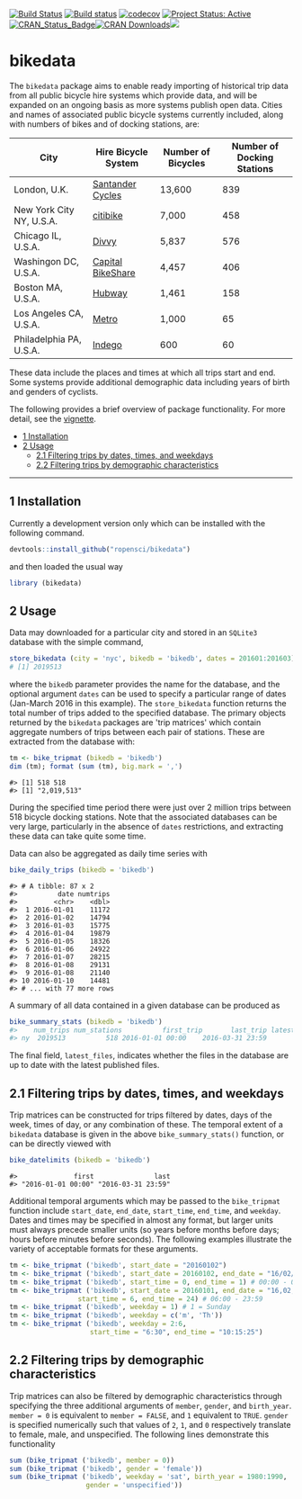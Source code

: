<!-- README.md is generated from README.Rmd. Please edit that file -->
[![Build Status](https://travis-ci.org/ropensci/bikedata.svg)](https://travis-ci.org/ropensci/bikedata) [![Build status](https://ci.appveyor.com/api/projects/status/github/ropensci/bikedata?svg=true)](https://ci.appveyor.com/project/ropensci/bikedata) [![codecov](https://codecov.io/gh/ropensci/bikedata/branch/master/graph/badge.svg)](https://codecov.io/gh/ropensci/bikedata) [![Project Status: Active](http://www.repostatus.org/badges/latest/active.svg)](http://www.repostatus.org/#active) [![CRAN\_Status\_Badge](http://www.r-pkg.org/badges/version/bikedata)](http://cran.r-project.org/web/packages/bikedata)[![CRAN Downloads](http://cranlogs.r-pkg.org/badges/grand-total/bikedata?color=orange)](http://cran.r-project.org/package=bikedata)[![](http://badges.ropensci.org/116_status.svg)](https://github.com/ropensci/onboarding/issues/116)

bikedata
========

The `bikedata` package aims to enable ready importing of historical trip data from all public bicycle hire systems which provide data, and will be expanded on an ongoing basis as more systems publish open data. Cities and names of associated public bicycle systems currently included, along with numbers of bikes and of docking stations, are:

| City                     | Hire Bicycle System                                                   | Number of Bicycles | Number of Docking Stations |
|--------------------------|-----------------------------------------------------------------------|--------------------|----------------------------|
| London, U.K.             | [Santander Cycles](https://tfl.gov.uk/modes/cycling/santander-cycles) | 13,600             | 839                        |
| New York City NY, U.S.A. | [citibike](https://www.citibikenyc.com/)                              |  7,000             | 458                        |
| Chicago IL, U.S.A.       | [Divvy](https://www.divvybikes.com/)                                  |  5,837             | 576                        |
| Washingon DC, U.S.A.     | [Capital BikeShare](https://www.capitalbikeshare.com/)                |  4,457             | 406                        |
| Boston MA, U.S.A.        | [Hubway](https://www.thehubway.com/)                                  |  1,461             | 158                        |
| Los Angeles CA, U.S.A.   | [Metro](https://bikeshare.metro.net/)                                 |  1,000             |  65                        |
| Philadelphia PA, U.S.A.  | [Indego](https://www.rideindego.com)                                  |    600             |  60                        |

These data include the places and times at which all trips start and end. Some systems provide additional demographic data including years of birth and genders of cyclists.

The following provides a brief overview of package functionality. For more detail, see the [vignette](https://mpadge.github.io/bikedata/articles/bikedata.html).

-   [1 Installation](#installation)
-   [2 Usage](#usage)
    -   [2.1 Filtering trips by dates, times, and weekdays](#dates-times)
    -   [2.2 Filtering trips by demographic characteristics](#demography)

------------------------------------------------------------------------

<a name="installation"></a>1 Installation
--------------

Currently a development version only which can be installed with the following command.

``` r
devtools::install_github("ropensci/bikedata")
```

and then loaded the usual way

``` r
library (bikedata)
```

<a name="usage"></a>2 Usage
-------

Data may downloaded for a particular city and stored in an `SQLite3` database with the simple command,

``` r
store_bikedata (city = 'nyc', bikedb = 'bikedb', dates = 201601:201603)
# [1] 2019513
```

where the `bikedb` parameter provides the name for the database, and the optional argument `dates` can be used to specify a particular range of dates (Jan-March 2016 in this example). The `store_bikedata` function returns the total number of trips added to the specified database. The primary objects returned by the `bikedata` packages are 'trip matrices' which contain aggregate numbers of trips between each pair of stations. These are extracted from the database with:

``` r
tm <- bike_tripmat (bikedb = 'bikedb')
dim (tm); format (sum (tm), big.mark = ',')
```

    #> [1] 518 518
    #> [1] "2,019,513"

During the specified time period there were just over 2 million trips between 518 bicycle docking stations. Note that the associated databases can be very large, particularly in the absence of `dates` restrictions, and extracting these data can take quite some time.

Data can also be aggregated as daily time series with

``` r
bike_daily_trips (bikedb = 'bikedb')
```

    #> # A tibble: 87 x 2
    #>          date numtrips
    #>         <chr>    <dbl>
    #>  1 2016-01-01    11172
    #>  2 2016-01-02    14794
    #>  3 2016-01-03    15775
    #>  4 2016-01-04    19879
    #>  5 2016-01-05    18326
    #>  6 2016-01-06    24922
    #>  7 2016-01-07    28215
    #>  8 2016-01-08    29131
    #>  9 2016-01-08    21140
    #> 10 2016-01-10    14481
    #> # ... with 77 more rows

A summary of all data contained in a given database can be produced as

``` r
bike_summary_stats (bikedb = 'bikedb')
#>    num_trips num_stations          first_trip       last_trip latest_files
#> ny  2019513          518 2016-01-01 00:00    2016-03-31 23:59        FALSE
```

The final field, `latest_files`, indicates whether the files in the database are up to date with the latest published files.

<a name="dates-times"></a>2.1 Filtering trips by dates, times, and weekdays
-------

Trip matrices can be constructed for trips filtered by dates, days of the week, times of day, or any combination of these. The temporal extent of a `bikedata` database is given in the above `bike_summary_stats()` function, or can be directly viewed with

``` r
bike_datelimits (bikedb = 'bikedb')
```

    #>              first               last 
    #> "2016-01-01 00:00" "2016-03-31 23:59"

Additional temporal arguments which may be passed to the `bike_tripmat` function include `start_date`, `end_date`, `start_time`, `end_time`, and `weekday`. Dates and times may be specified in almost any format, but larger units must always precede smaller units (so years before months before days; hours before minutes before seconds). The following examples illustrate the variety of acceptable formats for these arguments.

``` r
tm <- bike_tripmat ('bikedb', start_date = "20160102")
tm <- bike_tripmat ('bikedb', start_date = 20160102, end_date = "16/02/28")
tm <- bike_tripmat ('bikedb', start_time = 0, end_time = 1) # 00:00 - 01:00
tm <- bike_tripmat ('bikedb', start_date = 20160101, end_date = "16,02,28",
                 start_time = 6, end_time = 24) # 06:00 - 23:59
tm <- bike_tripmat ('bikedb', weekday = 1) # 1 = Sunday
tm <- bike_tripmat ('bikedb', weekday = c('m', 'Th'))
tm <- bike_tripmat ('bikedb', weekday = 2:6,
                    start_time = "6:30", end_time = "10:15:25")
```

<a name="demography"></a>2.2 Filtering trips by demographic characteristics
-------

Trip matrices can also be filtered by demographic characteristics through specifying the three additional arguments of `member`, `gender`, and `birth_year`. `member = 0` is equivalent to `member = FALSE`, and `1` equivalent to `TRUE`. `gender` is specified numerically such that values of `2`, `1`, and `0` respectively translate to female, male, and unspecified. The following lines demonstrate this functionality

``` r
sum (bike_tripmat ('bikedb', member = 0))
sum (bike_tripmat ('bikedb', gender = 'female'))
sum (bike_tripmat ('bikedb', weekday = 'sat', birth_year = 1980:1990,
                   gender = 'unspecified'))
```
